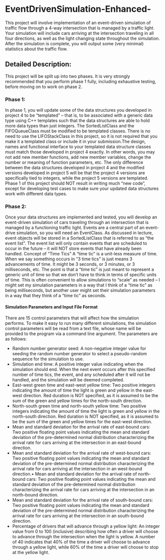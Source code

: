# EventDrivenSimulation-Enhanced-
This project will involve implementation of an event-driven simulation of traffic flow through a 4-way intersection that is managed by a traffic light. Your simulation will include cars arriving at the intersection traveling in all four
directions, as well as the light changing state throughout the simulation. After the simulation is complete, you will output some (very minimal) statistics about the traffic flow.

## Detailed Description:
This project will be split up into two phases. It is very strongly recommended that you perform phase 1 fully,
including exhaustive testing, before moving on to work on phase 2.
### Phase 1:
In phase 1, you will update some of the data structures you developed in project 4 to be “templated” – that is, to be
associated with a generic data type using C++ templates such that the data structures are able to hold more data
types than just integers.
The SortedListClass and the FIFOQueueClass must be modified to be templated classes. There is no need to use the
LIFOStackClass in this project, so it is not required that you make it a templated class or include it in your
submission.The design, names and functional interface to your templated data structure classes must match those developed
in project 4 exactly. In other words, you may not add new member functions, add new member variables, change
the number or meaning of function parameters, etc. The only difference between the data structures developed in
project 4 and the modified versions developed in project 5 will be that the project 4 versions are specifically tied to
integers, while the project 5 versions are templated.
Phase 1 of this project should NOT result in writing much “new code”, except for developing test cases to make
sure your updated data structures work with different data types.
### Phase 2:
Once your data structures are implemented and tested, you will develop an event-driven simulation of cars
traveling through an intersection that is managed by a functioning traffic light. Events are a central part of an
event-drive simulation, so you will need an EventClass. As discussed in lecture, event objects will be stored in a
SortedListClass that is referred to as “the event list”. The event list will only contain events that are scheduled to
occur in the future – it will NOT store events that have already been handled.
Concept of “Time Tics”
A “time tic” is a unit-less measure of time. When we say something occurs in “3 time tics” is just means 3
advancements of time. It might be 3 seconds, or 3 minutes, or 3 milliseconds, etc. The point is that a “time tic” is
just meant to represent a generic unit of time so that we don’t have to think in terms of specific units of time. This
is often convenient to allow simulations to “scale” as needed – I might set my simulation parameters in a way that I
think of a “time tic” as being milliseconds, but another user might set their simulation parameters in a way that
they think of a “time tic” as seconds.
#### Simulation Parameters and Input File Format
There are 15 control parameters that will affect how the simulation performs. To make it easy to run many
different simulations, the simulation control parameters will be read from a text file, whose name will be provided
to the program via a command line argument. The parameters are as follows:
- Random number generator seed: A non-negative integer value for seeding the random number generator
to select a pseudo-random sequence for the simulation to use.
- Simulation end time: A positive integer value indicating when the simulation should end. When the next
event occurs after this specified number of time tics, the event, and any scheduled after it will not be
handled, and the simulation will be deemed completed.
- East-west green time and east-west yellow time: Two positive integers indicating the amount of time the
light is green and yellow in the east-west direction. Red duration is NOT specified, as it is assumed to be
the sum of the green and yellow times for the north-south direction.
- North-south green time and north-south yellow time: Two positive integers indicating the amount of time
the light is green and yellow in the north-south direction. Red duration is NOT specified, as it is assumed to
be the sum of the green and yellow times for the east-west direction.
- Mean and standard deviation for the arrival rate of east-bound cars: Two positive floating point values
indicating the mean and standard deviation of the pre-determined normal distribution characterizing the
arrival rate for cars arriving at the intersection in an east-bound direction.
- Mean and standard deviation for the arrival rate of west-bound cars: Two positive floating point values
indicating the mean and standard deviation of the pre-determined normal distribution characterizing the
arrival rate for cars arriving at the intersection in an west-bound direction.• Mean and standard deviation for the arrival rate of north-bound cars: Two positive floating point values
indicating the mean and standard deviation of the pre-determined normal distribution characterizing the
arrival rate for cars arriving at the intersection in an north-bound direction.
- Mean and standard deviation for the arrival rate of south-bound cars: Two positive floating point values
indicating the mean and standard deviation of the pre-determined normal distribution characterizing the
arrival rate for cars arriving at the intersection in an south-bound direction.
- Percentage of drivers that will advance through a yellow light: An integer value from 0 to 100 (inclusive)
describing how often a driver will choose to advance through the intersection when the light is yellow. A
number of 40 indicates that 40% of the time a driver will choose to advance through a yellow light, while
60% of the time a driver will choose to stop at the yellow light.
